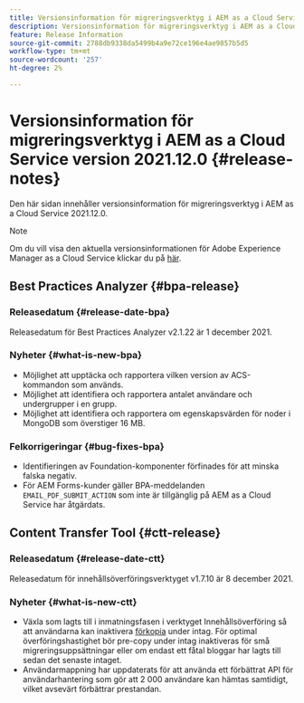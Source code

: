 ```yaml
---
title: Versionsinformation för migreringsverktyg i AEM as a Cloud Service version 2021.12.0
description: Versionsinformation för migreringsverktyg i AEM as a Cloud Service version 2021.12.0
feature: Release Information
source-git-commit: 2788db9338da5499b4a9e72ce196e4ae9857b5d5
workflow-type: tm+mt
source-wordcount: '257'
ht-degree: 2%

---
```



# Versionsinformation för migreringsverktyg i AEM as a Cloud Service version 2021.12.0 {#release-notes}

Den här sidan innehåller versionsinformation för migreringsverktyg i AEM as a Cloud Service 2021.12.0.

>[!NOTE]
>Om du vill visa den aktuella versionsinformationen för Adobe Experience Manager as a Cloud Service klickar du på [här](https://experienceleague.adobe.com/docs/experience-manager-cloud-service/release-notes/release-notes/release-notes-current.html).

## Best Practices Analyzer {#bpa-release}

### Releasedatum {#release-date-bpa}

Releasedatum för Best Practices Analyzer v2.1.22 är 1 december 2021.

### Nyheter {#what-is-new-bpa}

* Möjlighet att upptäcka och rapportera vilken version av ACS-kommandon som används.
* Möjlighet att identifiera och rapportera antalet användare och undergrupper i en grupp.
* Möjlighet att identifiera och rapportera om egenskapsvärden för noder i MongoDB som överstiger 16 MB.

### Felkorrigeringar {#bug-fixes-bpa}

* Identifieringen av Foundation-komponenter förfinades för att minska falska negativ.
* För AEM Forms-kunder gäller BPA-meddelanden `EMAIL_PDF_SUBMIT_ACTION` som inte är tillgänglig på AEM as a Cloud Service har åtgärdats.


## Content Transfer Tool {#ctt-release}

### Releasedatum {#release-date-ctt}

Releasedatum för innehållsöverföringsverktyget v1.7.10 är 8 december 2021.

### Nyheter {#what-is-new-ctt}

* Växla som lagts till i inmatningsfasen i verktyget Innehållsöverföring så att användarna kan inaktivera [förkopia](https://experienceleague.adobe.com/docs/experience-manager-cloud-service/moving/cloud-migration/content-transfer-tool/handling-large-content-repositories.html?lang=en) under intag. För optimal överföringshastighet bör pre-copy under intag inaktiveras för små migreringsuppsättningar eller om endast ett fåtal bloggar har lagts till sedan det senaste intaget.
* Användarmappning har uppdaterats för att använda ett förbättrat API för användarhantering som gör att 2 000 användare kan hämtas samtidigt, vilket avsevärt förbättrar prestandan.
